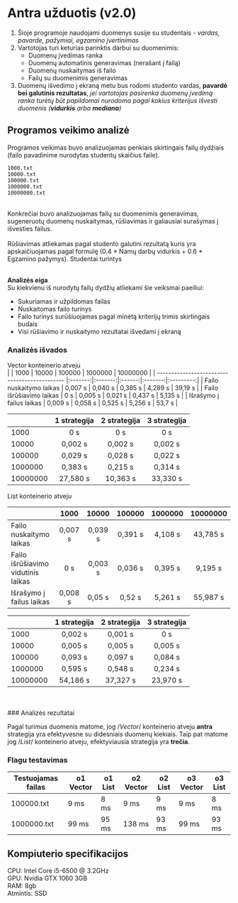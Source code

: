 # Antra užduotis (v2.0)
1. Šioje programoje naudojami duomenys susije su studentais - _vardas, pavarde, pažymiai, egzamino įvertinimas_
2. Vartotojas turi keturias parinktis darbui su duomenimis:
 	- Duomenų įvedimas ranka
  	- Duomenų automatinis generavimas (nerašant į failą)
  	- Duomenų nuskaitymas iš failo
  	- Failų su duomenimis generavimas
3. Duomenų išvedimo į ekraną metu bus rodomi studento vardas, **pavardė bei galutinis rezultatas**, _jei vartotojas pasirenka duomenų įvedimą ranka turėtų būt papildomai nurodoma pagal kokius kriterijus išvesti duomenis (**vidurkis** arba **mediana**)_

## Programos veikimo analizė
Programos veikimas buvo analizuojamas penkiais skirtingais failų dydžiais (failo pavadinime nurodytas studentų skaičius faile).<br>
```
1000.txt
10000.txt
100000.txt
1000000.txt
10000000.txt
```
<br>
Konkrečiai buvo analizuojamas failų su duomenimis generavimas, sugeneruotų duomenų nuskaitymas, rūšiavimas ir galiausiai surašymas į išvesties failus. <br>
<br>
Rūšiavimas atliekamas pagal studento galutini rezultatą kuris yra apskaičiuojamas pagal formulę (0.4 * Namų darbų vidurkis + 0.6 * Egzamino pažymys). Studentai turintys <br>
<br>

 **Analizės eiga**
 <br>
 Su kiekvienu iš nurodytų failų dydžių atliekami šie veiksmai paeiliui:
 - Sukuriamas ir užpildomas failas
 - Nuskaitomas failo turinys
 - Failo turinys surūšiuojamas pagal minėtą kriterijų trimis skirtingais budais
 - Visi rūšiavimo ir nuskaitymo rezultatai išvedami į ekraną

### Analizės išvados
Vector konteinerio atveju 
<br>
|                                               |  1000   |  10000  | 100000 | 1000000 | 10000000  |
| --------------------------------------------- |:-------:|:-------:|:------:|:-------:|:---------:|
|  Failo nuskaitymo laikas                      | 0,007 s | 0,040 s | 0,385 s | 4,289 s | 39,19 s  |
|  Failo išrūšiavimo laikas                     | 0 s     | 0,005 s | 0,021 s | 0,437 s | 5,135 s  |
|  Išrašymo į failus laikas                     | 0,009 s | 0,058 s | 0,525 s | 5,256 s | 53,7 s   |

|                      |  1 strategija | 2 strategija | 3 strategija |
| -------------------- |:-------------:|:------------:|:------------:|
| 1000                 | 0 s | 0 s | 0 s |
| 10000                | 0,002 s | 0,002 s | 0,002 s |
| 100000               | 0,029 s | 0,028 s | 0,022 s |
| 1000000              | 0,383 s | 0,215 s | 0,314 s |
| 10000000             | 27,580 s | 10,363 s | 33,330 s |


List konteinerio atveju <br>

|                                               |  1000   |  10000  | 100000 | 1000000 | 10000000  |
| --------------------------------------------- |:-------:|:-------:|:------:|:-------:|:---------:|
|  Failo nuskaitymo laikas                      | 0,007 s | 0,039 s | 0,391 s | 4,108 s | 43,785 s |
|  Failo išrūšiavimo vidutinis laikas           | 0 s     | 0,003 s | 0,036 s | 0,395 s | 9,195 s  |
|  Išrašymo į failus laikas                     | 0,008 s | 0,05 s  | 0,52 s  | 5,261 s | 55,987 s |

|                      |  1 strategija | 2 strategija | 3 strategija |
| -------------------- |:-------------:|:------------:|:------------:|
| 1000                 | 0,002 s | 0,001 s | 0 s |
| 10000                | 0,005 s | 0,005 s | 0,005 s |
| 100000               | 0,093 s | 0,097 s | 0,084 s |
| 1000000              | 0,595 s | 0,548 s | 0,234 s |
| 10000000             | 54,186 s | 37,327 s | 23,970 s |
<br>
<br>
### Analizės rezultatai

Pagal turimus duomenis matome, jog /*Vector*/ konteinerio atveju **antra** strategija yra efektyvesne su didesniais duomenų kiekiais. Taip pat matome jog /*List*/ konteinerio atveju, efektyviausia strategija yra **trečia**.


### Flagu testavimas

| Testuojamas failas   | o1 Vector | o1 List | o2 Vector | o2 List | o3 Vector | o3 List |
|-----------------------|-----------|---------|-----------|---------|-----------|---------|
| 100000.txt            | 9 ms      | 8 ms    | 9 ms      | 9 ms    | 9 ms      | 8 ms    |
| 1000000.txt           | 99 ms     | 95 ms   | 138 ms    | 93 ms   | 99 ms     | 93 ms   |


## Kompiuterio specifikacijos
CPU: Intel Core i5-6500 @ 3.2GHz<br>
GPU: Nvidia GTX 1060 3GB<br>
RAM: 8gb<br>
Atmintis: SSD<br>
